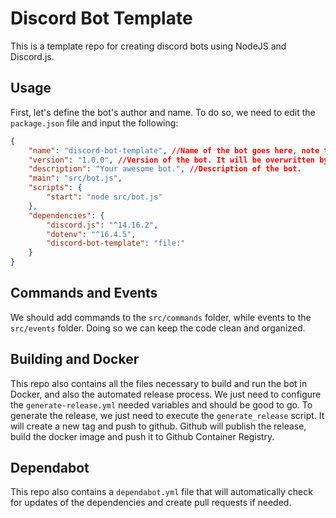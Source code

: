 # Discord Bot Template
This is a template repo for creating discord bots using NodeJS and Discord.js.

## Usage

First, let's define the bot's author and name. To do so, we need to edit the `package.json` file and input the following:

```json
{
    "name": "discord-bot-template", //Name of the bot goes here, note that in dependencies, we also use the same. Use '-' is a good practice.
    "version": "1.0.0", //Version of the bot. It will be overwritten by the `generate-release` script.
    "description": "Your awesome bot.", //Description of the bot.
    "main": "src/bot.js",
    "scripts": {
        "start": "node src/bot.js"
    },
    "dependencies": {
        "discord.js": "^14.16.2",
        "dotenv": "^16.4.5",
        "discord-bot-template": "file:"
    }
}
```

## Commands and Events

We should add commands to the `src/commands` folder, while events to the `src/events` folder. Doing so we can keep the code clean and organized.

## Building and Docker

This repo also contains all the files necessary to build and run the bot in Docker, and also the automated release process. We just need to configure the `generate-release.yml` needed variables and should be good to go. To generate the release, we just need to execute the `generate_release` script. It will create a new tag and push to github. Github will publish the release, build the docker image and push it to Github Container Registry.

## Dependabot

This repo also contains a `dependabot.yml` file that will automatically check for updates of the dependencies and create pull requests if needed.
